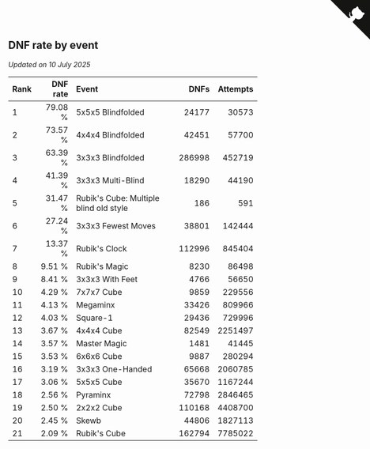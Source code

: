 ## DNF rate by event

*Updated on 10 July 2025*

| Rank | DNF rate | Event | DNFs | Attempts |
| :--- | ---: | :--- | ---: | ---: |
| 1 | 79.08 % | 5x5x5 Blindfolded | 24177 | 30573 |
| 2 | 73.57 % | 4x4x4 Blindfolded | 42451 | 57700 |
| 3 | 63.39 % | 3x3x3 Blindfolded | 286998 | 452719 |
| 4 | 41.39 % | 3x3x3 Multi-Blind | 18290 | 44190 |
| 5 | 31.47 % | Rubik's Cube: Multiple blind old style | 186 | 591 |
| 6 | 27.24 % | 3x3x3 Fewest Moves | 38801 | 142444 |
| 7 | 13.37 % | Rubik's Clock | 112996 | 845404 |
| 8 | 9.51 % | Rubik's Magic | 8230 | 86498 |
| 9 | 8.41 % | 3x3x3 With Feet | 4766 | 56650 |
| 10 | 4.29 % | 7x7x7 Cube | 9859 | 229556 |
| 11 | 4.13 % | Megaminx | 33426 | 809966 |
| 12 | 4.03 % | Square-1 | 29436 | 729996 |
| 13 | 3.67 % | 4x4x4 Cube | 82549 | 2251497 |
| 14 | 3.57 % | Master Magic | 1481 | 41445 |
| 15 | 3.53 % | 6x6x6 Cube | 9887 | 280294 |
| 16 | 3.19 % | 3x3x3 One-Handed | 65668 | 2060785 |
| 17 | 3.06 % | 5x5x5 Cube | 35670 | 1167244 |
| 18 | 2.56 % | Pyraminx | 72798 | 2846465 |
| 19 | 2.50 % | 2x2x2 Cube | 110168 | 4408700 |
| 20 | 2.45 % | Skewb | 44806 | 1827113 |
| 21 | 2.09 % | Rubik's Cube | 162794 | 7785022 |


<a href="https://github.com/JustinTimeCuber/wca_statistics" class="github-corner" aria-label="View source on Github"><svg width="80" height="80" viewBox="0 0 250 250" style="fill:#151513; color:#fff; position: absolute; top: 0; border: 0; right: 0;" aria-hidden="true"><path d="M0,0 L115,115 L130,115 L142,142 L250,250 L250,0 Z"></path><path d="M128.3,109.0 C113.8,99.7 119.0,89.6 119.0,89.6 C122.0,82.7 120.5,78.6 120.5,78.6 C119.2,72.0 123.4,76.3 123.4,76.3 C127.3,80.9 125.5,87.3 125.5,87.3 C122.9,97.6 130.6,101.9 134.4,103.2" fill="currentColor" style="transform-origin: 130px 106px;" class="octo-arm"></path><path d="M115.0,115.0 C114.9,115.1 118.7,116.5 119.8,115.4 L133.7,101.6 C136.9,99.2 139.9,98.4 142.2,98.6 C133.8,88.0 127.5,74.4 143.8,58.0 C148.5,53.4 154.0,51.2 159.7,51.0 C160.3,49.4 163.2,43.6 171.4,40.1 C171.4,40.1 176.1,42.5 178.8,56.2 C183.1,58.6 187.2,61.8 190.9,65.4 C194.5,69.0 197.7,73.2 200.1,77.6 C213.8,80.2 216.3,84.9 216.3,84.9 C212.7,93.1 206.9,96.0 205.4,96.6 C205.1,102.4 203.0,107.8 198.3,112.5 C181.9,128.9 168.3,122.5 157.7,114.1 C157.9,116.9 156.7,120.9 152.7,124.9 L141.0,136.5 C139.8,137.7 141.6,141.9 141.8,141.8 Z" fill="currentColor" class="octo-body"></path></svg></a><style>.github-corner:hover .octo-arm{animation:octocat-wave 560ms ease-in-out}@keyframes octocat-wave{0%,100%{transform:rotate(0)}20%,60%{transform:rotate(-25deg)}40%,80%{transform:rotate(10deg)}}@media (max-width:500px){.github-corner:hover .octo-arm{animation:none}.github-corner .octo-arm{animation:octocat-wave 560ms ease-in-out}}</style>
